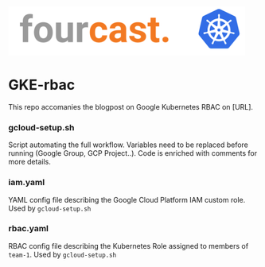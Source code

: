 ![Fourcast Kubernetes Logo](rbac.png)

# GKE-rbac
This repo accomanies the blogpost on Google Kubernetes RBAC on [URL].

### gcloud-setup.sh
Script automating the full workflow. Variables need to be replaced before running (Google Group, GCP Project..). Code is enriched with comments for more details.

### iam.yaml
YAML config file describing the Google Cloud Platform IAM custom role. Used by `gcloud-setup.sh`

### rbac.yaml
RBAC config file describing the Kubernetes Role assigned to members of `team-1`. Used by `gcloud-setup.sh`
